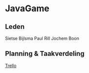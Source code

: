 # JavaGame

## Leden

Sietse Bijlsma
Paul Rill
Jochem Boon

## Planning & Taakverdeling

[Trello](https://trello.com/b/hVSViH0c/ictm2a4-javagame)